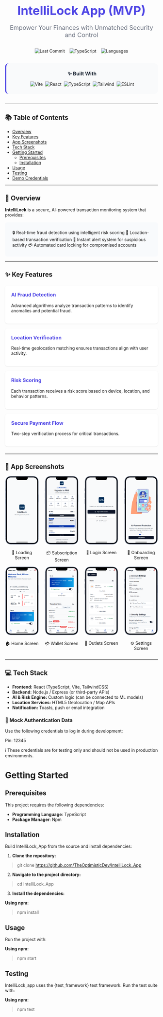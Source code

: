 <div align="center">
  <h1 style="color: #4f46e5; font-size: 2.5rem; font-weight: 700; margin-bottom: 0.5rem;">IntelliLock App (MVP)</h1>
  <p style="font-size: 1.25rem; color: #6b7280; margin-bottom: 2rem;">
    Empower Your Finances with Unmatched Security and Control
  </p>
  
  <div style="display: flex; justify-content: center; gap: 1rem; margin-bottom: 2rem; flex-wrap: wrap;">
    <img alt="Last Commit" src="https://img.shields.io/github/last-commit/TheOptimisticDev/IntelliLock_App?style=for-the-badge&color=7c3aed&logo=git&logoColor=white">
    <img alt="TypeScript" src="https://img.shields.io/github/languages/top/TheOptimisticDev/IntelliLock_App?style=for-the-badge&logo=typescript&color=3178c6&logoColor=white">
    <img alt="Languages" src="https://img.shields.io/github/languages/count/TheOptimisticDev/IntelliLock_App?style=for-the-badge&logo=codeigniter&color=ef4444&logoColor=white">
  </div>
  
  <div style="background: #f9fafb; padding: 1.5rem; border-radius: 12px; border-left: 4px solid #4f46e5; max-width: 800px; margin: 0 auto 2rem;">
    <h3 style="margin-top: 0; color: #1f2937;">✨ Built With</h3>
    <div style="display: flex; flex-wrap: wrap; gap: 0.5rem; justify-content: center;">
      <img alt="Vite" src="https://img.shields.io/badge/Vite-646CFF?style=for-the-badge&logo=vite&logoColor=white">
      <img alt="React" src="https://img.shields.io/badge/React-61DAFB?style=for-the-badge&logo=react&logoColor=white">
      <img alt="TypeScript" src="https://img.shields.io/badge/TypeScript-3178C6?style=for-the-badge&logo=typescript&logoColor=white">
      <img alt="Tailwind" src="https://img.shields.io/badge/Tailwind_CSS-06B6D4?style=for-the-badge&logo=tailwind-css&logoColor=white">
      <img alt="ESLint" src="https://img.shields.io/badge/ESLint-4B32C3?style=for-the-badge&logo=eslint&logoColor=white">
    </div>
  </div>
</div>

---

## 📚 Table of Contents
- [Overview](#-overview)
- [Key Features](#-key-features)
- [App Screenshots](#-app-screenshots)
- [Tech Stack](#-tech-stack)
- [Getting Started](#-getting-started)
  - [Prerequisites](#-prerequisites)
  - [Installation](#-installation)
- [Usage](#-usage)
- [Testing](#-testing)
- [Demo Credentials](#-demo-credentials)

---

## 🌟 Overview

**IntelliLock** is a secure, AI-powered transaction monitoring system that provides:

<div style="background: #f8fafc; padding: 1.5rem; border-radius: 8px; margin: 1rem 0;">
🔒 Real-time fraud detection using intelligent risk scoring  
📍 Location-based transaction verification  
🚨 Instant alert system for suspicious activity  
💳 Automated card locking for compromised accounts  
</div>

---

## ✨ Key Features

<div style="display: grid; grid-template-columns: repeat(auto-fit, minmax(300px, 1fr)); gap: 1rem; margin: 1.5rem 0;">

<div style="background: white; padding: 1.25rem; border-radius: 8px; box-shadow: 0 1px 3px rgba(0,0,0,0.1);">
<h3 style="margin-top: 0; color: #4f46e5;">AI Fraud Detection</h3>
<p>Advanced algorithms analyze transaction patterns to identify anomalies and potential fraud.</p>
</div>

<div style="background: white; padding: 1.25rem; border-radius: 8px; box-shadow: 0 1px 3px rgba(0,0,0,0.1);">
<h3 style="margin-top: 0; color: #4f46e5;">Location Verification</h3>
<p>Real-time geolocation matching ensures transactions align with user activity.</p>
</div>

<div style="background: white; padding: 1.25rem; border-radius: 8px; box-shadow: 0 1px 3px rgba(0,0,0,0.1);">
<h3 style="margin-top: 0; color: #4f46e5;">Risk Scoring</h3>
<p>Each transaction receives a risk score based on device, location, and behavior patterns.</p>
</div>

<div style="background: white; padding: 1.25rem; border-radius: 8px; box-shadow: 0 1px 3px rgba(0,0,0,0.1);">
<h3 style="margin-top: 0; color: #4f46e5;">Secure Payment Flow</h3>
<p>Two-step verification process for critical transactions.</p>
</div>

</div>

---

## 📱 App Screenshots

<div style="display: flex; justify-content: space-between; gap: 10px; flex-wrap: wrap;">
  <div style="text-align: center; width: 22%; max-width: 200px;">
    <img src="https://github.com/TheOptimisticDev/IntelliLock_App/blob/main/public/loading-screen.png?raw=true" alt="Loading Screen" style="width: 100%;">
    <p>🔄 Loading Screen</p>
  </div>
  <div style="text-align: center; width: 22%; max-width: 200px;">
    <img src="https://github.com/TheOptimisticDev/IntelliLock_App/blob/main/public/subscription-screen.png?raw=true" alt="Subscription Screen" style="width: 100%;">
    <p>📦 Subscription Screen</p>
  </div>
  <div style="text-align: center; width: 22%; max-width: 200px;">
    <img src="https://github.com/TheOptimisticDev/IntelliLock_App/blob/main/public/login-screen.png?raw=true" alt="Login Screen" style="width: 100%;">
    <p>🔐 Login Screen</p>
  </div>
  <div style="text-align: center; width: 22%; max-width: 200px;">
    <img src="https://github.com/TheOptimisticDev/IntelliLock_App/blob/main/public/onboarding-screen.png?raw=true" alt="Onboarding Screen" style="width: 100%;">
    <p>🚀 Onboarding Screen</p>
  </div>
</div>

<div style="display: flex; justify-content: space-between; gap: 10px; flex-wrap: wrap;">
  <div style="text-align: center; width: 22%; max-width: 200px;">
    <img src="https://github.com/TheOptimisticDev/IntelliLock_App/blob/main/public/home-screen.png?raw=true" alt="Home Screen" style="width: 100%;">
    <p>🏠 Home Screen</p>
  </div>
  <div style="text-align: center; width: 22%; max-width: 200px;">
    <img src="https://github.com/TheOptimisticDev/IntelliLock_App/blob/main/public/wallet-screen.png?raw=true" alt="Wallet Screen" style="width: 100%;">
    <p>💳 Wallet Screen</p>
  </div>
  <div style="text-align: center; width: 22%; max-width: 200px;">
    <img src="https://github.com/TheOptimisticDev/IntelliLock_App/blob/main/public/outlets-screen.png?raw=true" alt="Outlets Screen" style="width: 100%;">
    <p>🏪 Outlets Screen</p>
  </div>
  <div style="text-align: center; width: 22%; max-width: 200px;">
    <img src="https://github.com/TheOptimisticDev/IntelliLock_App/blob/main/public/settings-screen.png?raw=true" alt="Settings Screen" style="width: 100%;">
    <p>⚙️ Settings Screen</p>
  </div>
</div>

---

## 💻 Tech Stack

- **Frontend:** React (TypeScript, Vite, TailwindCSS)
- **Backend:** Node.js / Express (or third-party APIs)
- **AI & Risk Engine:** Custom logic (can be connected to ML models)
- **Location Services:** HTML5 Geolocation / Map APIs
- **Notification:** Toasts, push or email integration

### 🔐 Mock Authentication Data
Use the following credentials to log in during development:

Pin: 12345

ℹ️ These credentials are for testing only and should not be used in production environments.

# Getting Started

## Prerequisites

This project requires the following dependencies:

- **Programming Language**: TypeScript
- **Package Manager**: Npm

## Installation

Build IntelliLock_App from the source and install dependencies:

1. **Clone the repository:**

> git clone https://github.com/TheOptimisticDev/IntelliLock_App

2. **Navigate to the project directory:**

> cd IntelliLock_App

3. **Install the dependencies:**

**Using npm:**

> npm install

## Usage

Run the project with:

**Using npm:**

> npm start

## Testing

IntelliLock_app uses the {test_framework} test framework. Run the test suite with:

**Using npm:**

> npm test
